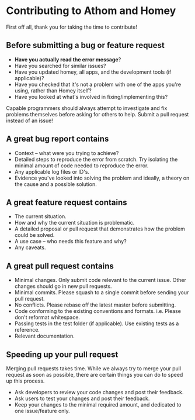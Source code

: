 # Contributing to Athom and Homey

First off all, thank you for taking the time to contribute!

## Before submitting a bug or feature request

- **Have you actually read the error message**?
- Have you searched for similar issues?
- Have you updated homey, all apps, and the development tools (if applicable)?
- Have you checked that it's not a problem with one of the apps you're using, rather than Homey itself?
- Have you looked at what's involved in fixing/implementing this?

Capable programmers should always attempt to investigate and fix problems themselves before asking for others to help. Submit a pull request instead of an issue!

## A great bug report contains

- Context – what were you trying to achieve?
- Detailed steps to reproduce the error from scratch. Try isolating the minimal amount of code needed to reproduce the error.
- Any applicable log files or ID's.
- Evidence you've looked into solving the problem and ideally, a theory on the cause and a possible solution.

## A great feature request contains

- The current situation.
- How and why the current situation is problematic.
- A detailed proposal or pull request that demonstrates how the problem could be solved.
- A use case – who needs this feature and why?
- Any caveats.

## A great pull request contains

- Minimal changes. Only submit code relevant to the current issue. Other changes should go in new pull requests.
- Minimal commits. Please squash to a single commit before sending your pull request.
- No conflicts. Please rebase off the latest master before submitting.
- Code conforming to the existing conventions and formats. i.e. Please don't reformat whitespace.
- Passing tests in the test folder (if applicable). Use existing tests as a reference.
- Relevant documentation.

## Speeding up your pull request

Merging pull requests takes time. While we always try to merge your pull request as soon as possible, there are certain things you can do to speed up this process.

- Ask developers to review your code changes and post their feedback.
- Ask users to test your changes and post their feedback.
- Keep your changes to the minimal required amount, and dedicated to one issue/feature only.
